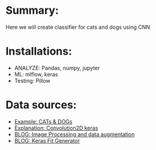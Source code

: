 # Summary:
Here we will create classifier for cats and dogs using CNN

# Installations:
* ANALYZE: Pandas, numpy, jupyter
* ML: mlflow, keras
* Testing: Pillow

# Data sources:
* [Example: CATs & DOGs](https://medium.com/nybles/create-your-first-image-recognition-classifier-using-cnn-keras-and-tensorflow-backend-6eaab98d14dd)
* [Explanation: Convolution2D keras](https://www.pyimagesearch.com/2018/12/31/keras-conv2d-and-convolutional-layers/) 
* [BLOG: Image Processing and data augmentation](https://blog.keras.io/building-powerful-image-classification-models-using-very-little-data.html)
* [BLOG: Keras Fit Generator](https://www.pyimagesearch.com/2018/12/24/how-to-use-keras-fit-and-fit_generator-a-hands-on-tutorial/)
